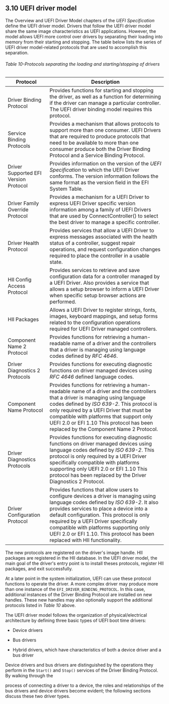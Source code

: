 <!--- @file
  3.10 UEFI driver model

  Copyright (c) 2012-2018, Intel Corporation. All rights reserved.<BR>

  Redistribution and use in source (original document form) and 'compiled'
  forms (converted to PDF, epub, HTML and other formats) with or without
  modification, are permitted provided that the following conditions are met:

  1) Redistributions of source code (original document form) must retain the
     above copyright notice, this list of conditions and the following
     disclaimer as the first lines of this file unmodified.

  2) Redistributions in compiled form (transformed to other DTDs, converted to
     PDF, epub, HTML and other formats) must reproduce the above copyright
     notice, this list of conditions and the following disclaimer in the
     documentation and/or other materials provided with the distribution.

  THIS DOCUMENTATION IS PROVIDED BY TIANOCORE PROJECT "AS IS" AND ANY EXPRESS OR
  IMPLIED WARRANTIES, INCLUDING, BUT NOT LIMITED TO, THE IMPLIED WARRANTIES OF
  MERCHANTABILITY AND FITNESS FOR A PARTICULAR PURPOSE ARE DISCLAIMED. IN NO
  EVENT SHALL TIANOCORE PROJECT  BE LIABLE FOR ANY DIRECT, INDIRECT, INCIDENTAL,
  SPECIAL, EXEMPLARY, OR CONSEQUENTIAL DAMAGES (INCLUDING, BUT NOT LIMITED TO,
  PROCUREMENT OF SUBSTITUTE GOODS OR SERVICES; LOSS OF USE, DATA, OR PROFITS;
  OR BUSINESS INTERRUPTION) HOWEVER CAUSED AND ON ANY THEORY OF LIABILITY,
  WHETHER IN CONTRACT, STRICT LIABILITY, OR TORT (INCLUDING NEGLIGENCE OR
  OTHERWISE) ARISING IN ANY WAY OUT OF THE USE OF THIS DOCUMENTATION, EVEN IF
  ADVISED OF THE POSSIBILITY OF SUCH DAMAGE.

-->

## 3.10 UEFI driver model

The Overview and UEFI Driver Model chapters of the _UEFI Specification_ define
the UEFI driver model. Drivers that follow the UEFI driver model share the same
image characteristics as UEFI applications. However, the model allows UEFI more
control over drivers by separating their loading into memory from their
starting and stopping. The table below lists the series of UEFI driver
model-related protocols that are used to accomplish this separation.

###### Table 10-Protocols separating the loading and starting/stopping of drivers

| **Protocol**                          | **Description**                                                   |
| ------------------------------------- | ----------------------------------------------------------------- |
| Driver Binding Protocol               | Provides functions for starting and stopping the driver, as well as a function for determining if the driver can manage a particular controller. The UEFI driver binding model requires this protocol.                         |
| Service Binding Protocols             | Provides a mechanism that allows protocols to support more than one consumer. UEFI Drivers that are required to produce protocols that need to be available to more than one consumer produce both the Driver Binding Protocol and a Service Binding Protocol.   |
| Driver Supported EFI Version Protocol | Provides information on the version of the _UEFI Specification_ to which the UEFI Driver conforms. The version information follows the same format as the version field in the EFI System Table.           |
| Driver Family Override Protocol       | Provides a mechanism for a UEFI Driver to express UEFI Driver specific version information among a family of UEFI Drivers that are used by ConnectController() to select the best driver to manage a specific controller.              |
| Driver Health Protocol                | Provides services that allow a UEFI Driver to express messages associated with the health status of a controller, suggest repair operations, and request configuration changes required to place the controller in a usable state.     |
| HII Config Access Protocol            | Provides services to retrieve and save configuration data for a controller managed by a UEFI Driver. Also provides a service that allows a setup browser to inform a UEFI Driver when specific setup browser actions are performed.    |
| HII Packages                          | Allows a UEFI Driver to register strings, fonts, images, keyboard mappings, and setup forms related to the configuration operations required for UEFI Driver managed controllers.                                                                                                                                                                              |
| Component Name 2 Protocol             | Provides functions for retrieving a human-readable name of a driver and the controllers that a driver is managing using language codes defined by _RFC 4646_.       |
| Driver Diagnostics 2 Protocols        | Provides functions for executing diagnostic functions on driver managed devices using _RFC 4646_ defined language codes.    |
| Component Name Protocol               | Provides functions for retrieving a human-readable name of a driver and the controllers that a driver is managing using language codes defined by _ISO 639-2_. This protocol is only required by a UEFI Driver that must be compatible with platforms that support only UEFI 2.0 or EFI 1.10 This protocol has been replaced by the Component Name 2 Protocol. |
| Driver Diagnostics Protocols          | Provides functions for executing diagnostic functions on driver managed devices using language codes defined by _ISO 639-2_. This protocol is only required by a UEFI Driver specifically compatible with platforms supporting only UEFI 2.0 or EFI 1.10 This protocol has been replaced by the Driver Diagnostics 2 Protocol.    |
| Driver Configuration Protocol         | Provides functions that allow users to configure devices a driver is managing using language codes defined by _ISO 639-2_. It also provides services to place a device into a default configuration. This protocol is only required by a UEFI Driver specifically compatible with platforms supporting only UEFI 2.0 or EFI 1.10.  This protocol has been replaced with HII functionality.    |

The new protocols are registered on the driver's image handle. HII packages are
registered in the HII database. In the UEFI driver model, the main goal of the
driver's entry point is to install theses protocols, register HII packages, and
exit successfully.

At a later point in the system initialization, UEFI can use these protocol
functions to operate the driver. A more complex driver may produce more than
one instance of the `EFI_DRIVER_BINDING_PROTOCOL`. In this case, additional
instances of the Driver Binding Protocol are installed on new handles. These
new handles may also optionally support the additional protocols listed in
_Table 10_ above.

The UEFI driver model follows the organization of physical/electrical
architecture by defining three basic types of UEFI boot time drivers:

* Device drivers

* Bus drivers

* Hybrid drivers, which have characteristics of both a device driver and a bus
  driver

Device drivers and bus drivers are distinguished by the operations they perform
in the `Start()` and `Stop()` services of the Driver Binding Protocol. By
walking through the

process of connecting a driver to a device, the roles and relationships of the
bus drivers and device drivers become evident; the following sections discuss
these two driver types.
